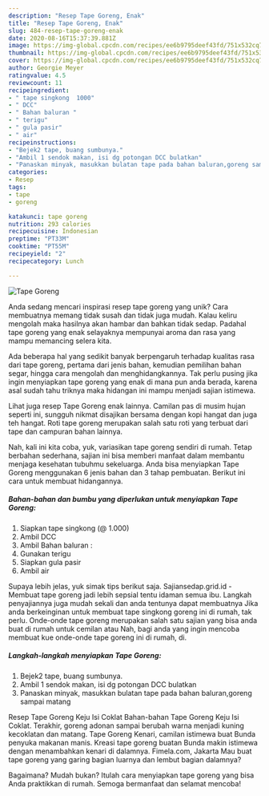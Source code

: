 ```yaml
---
description: "Resep Tape Goreng, Enak"
title: "Resep Tape Goreng, Enak"
slug: 484-resep-tape-goreng-enak
date: 2020-08-16T15:37:39.881Z
image: https://img-global.cpcdn.com/recipes/ee6b9795deef43fd/751x532cq70/tape-goreng-foto-resep-utama.jpg
thumbnail: https://img-global.cpcdn.com/recipes/ee6b9795deef43fd/751x532cq70/tape-goreng-foto-resep-utama.jpg
cover: https://img-global.cpcdn.com/recipes/ee6b9795deef43fd/751x532cq70/tape-goreng-foto-resep-utama.jpg
author: Georgie Meyer
ratingvalue: 4.5
reviewcount: 11
recipeingredient:
- " tape singkong  1000"
- " DCC"
- " Bahan baluran "
- " terigu"
- " gula pasir"
- " air"
recipeinstructions:
- "Bejek2 tape, buang sumbunya."
- "Ambil 1 sendok makan, isi dg potongan DCC bulatkan"
- "Panaskan minyak, masukkan bulatan tape pada bahan baluran,goreng sampai matang"
categories:
- Resep
tags:
- tape
- goreng

katakunci: tape goreng 
nutrition: 293 calories
recipecuisine: Indonesian
preptime: "PT33M"
cooktime: "PT55M"
recipeyield: "2"
recipecategory: Lunch

---
```



![Tape Goreng](https://img-global.cpcdn.com/recipes/ee6b9795deef43fd/751x532cq70/tape-goreng-foto-resep-utama.jpg)

Anda sedang mencari inspirasi resep tape goreng yang unik? Cara membuatnya memang tidak susah dan tidak juga mudah. Kalau keliru mengolah maka hasilnya akan hambar dan bahkan tidak sedap. Padahal tape goreng yang enak selayaknya mempunyai aroma dan rasa yang mampu memancing selera kita.

Ada beberapa hal yang sedikit banyak berpengaruh terhadap kualitas rasa dari tape goreng, pertama dari jenis bahan, kemudian pemilihan bahan segar, hingga cara mengolah dan menghidangkannya. Tak perlu pusing jika ingin menyiapkan tape goreng yang enak di mana pun anda berada, karena asal sudah tahu triknya maka hidangan ini mampu menjadi sajian istimewa.

Lihat juga resep Tape Goreng enak lainnya. Camilan pas di musim hujan seperti ini, sungguh nikmat disajikan bersama dengan kopi hangat dan juga teh hangat. Roti tape goreng merupakan salah satu roti yang terbuat dari tape dan campuran bahan lainnya.


Nah, kali ini kita coba, yuk, variasikan tape goreng sendiri di rumah. Tetap berbahan sederhana, sajian ini bisa memberi manfaat dalam membantu menjaga kesehatan tubuhmu sekeluarga. Anda bisa menyiapkan Tape Goreng menggunakan 6 jenis bahan dan 3 tahap pembuatan. Berikut ini cara untuk membuat hidangannya.

<!--inarticleads1-->

##### Bahan-bahan dan bumbu yang diperlukan untuk menyiapkan Tape Goreng:

1. Siapkan  tape singkong (@ 1.000)
1. Ambil  DCC
1. Ambil  Bahan baluran :
1. Gunakan  terigu
1. Siapkan  gula pasir
1. Ambil  air


Supaya lebih jelas, yuk simak tips berikut saja. Sajiansedap.grid.id - Membuat tape goreng jadi lebih sepsial tentu idaman semua ibu. Langkah penyajiannya juga mudah sekali dan anda tentunya dapat membuatnya Jika anda berkeinginan untuk membuat tape singkong goreng ini di rumah, tak perlu. Onde-onde tape goreng merupakan salah satu sajian yang bisa anda buat di rumah untuk cemilan atau Nah, bagi anda yang ingin mencoba membuat kue onde-onde tape goreng ini di rumah, di. 

<!--inarticleads2-->

##### Langkah-langkah menyiapkan Tape Goreng:

1. Bejek2 tape, buang sumbunya.
1. Ambil 1 sendok makan, isi dg potongan DCC bulatkan
1. Panaskan minyak, masukkan bulatan tape pada bahan baluran,goreng sampai matang


Resep Tape Goreng Keju Isi Coklat Bahan-bahan Tape Goreng Keju Isi Coklat. Terakhir, goreng adonan sampai berubah warna menjadi kuning kecoklatan dan matang. Tape Goreng Kenari, camilan istimewa buat Bunda penyuka makanan manis. Kreasi tape goreng buatan Bunda makin istimewa dengan menambahkan kenari di dalamnya. Fimela.com, Jakarta Mau buat tape goreng yang garing bagian luarnya dan lembut bagian dalamnya? 

Bagaimana? Mudah bukan? Itulah cara menyiapkan tape goreng yang bisa Anda praktikkan di rumah. Semoga bermanfaat dan selamat mencoba!
